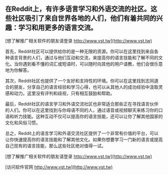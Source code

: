 ## **在Reddit上，有许多语言学习和外语交流的社区。这些社区吸引了来自世界各地的人们，他们有着共同的兴趣：学习和用更多的语言交流。**

[想了解推广相关软件的朋友请登录 http://www.vst.tw](http://www.vst.tw)

首先，Reddit社区可以提供给你的是一种无限的资源。你可以在这里找到来自各种语言背景的人们，通过与他们互动和交流，来提高你的语言技能和了解不同的文化。当你遇到看不懂的词汇或短语时，可以随时向其他的用户请教，他们会很乐意地为你解答。

其次，Reddit社区也提供了一个友好和支持性的环境。你可以在这里找到志同道合的朋友，分享自己的语言经验和学习心得，也可以从其他人的成功经验中汲取灵感和动力。这里没有评判和歧视，只有相互鼓励和帮助。

最后，Reddit社区的语言学习和外语交流社区也非常适合那些正在寻找语言伙伴的人们。你可以在这里找到与你母语不同的人，通过语音或视频聊天来练习你的口语和听力技能。这种互动不仅可以提高你的语言技能，还可以让你了解其他国家的文化和风俗习惯。

总之，Reddit上的语言学习和外语交流社区提供了一个非常有价值的平台，可以让你快速提高你的语言技能和了解其他文化。如果你想要学习一门新的语言或提高自己现有的语言技能，那么这些社区绝对值得一试。

[想了解推广相关软件的朋友请登录 http://www.vst.tw](http://www.vst.tw)


[访问软件官网 http://www.vst.tw](http://www.vst.tw)
